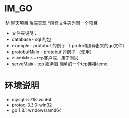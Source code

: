 # IM_GO
IM 聊天项目 后端实现
*所有文件夹为同一个项目
* 文件夹说明：
* database - sql 的包
* example - protobuf 的例子 （.proto和编译出来的go文件）
* protobufMain - protobuf 的例子 （使用）
* clientMain - tcp客户端，用于测试
* serveMain - tcp 服务器 简单的一个tcp连接demo

# 环境说明
* mysql-5.7.18-win64
* protoc-3.2.0-win32
* go 1.8.1 windows/amd64

